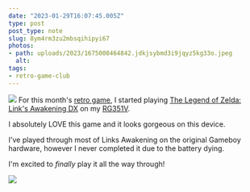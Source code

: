 ```yaml
---
date: "2023-01-29T16:07:45.005Z"
type: post 
post_type: note
slug: 8ym4rm3zu2mbsqihipyi67
photos: 
- path: uploads/2023/1675008464842.jdkjsybmd3i9jqyz5kg33o.jpeg
  alt: 
tags: 
- retro-game-club
---
```

![](https://images.nintendolife.com/c6b841e3c2ca9/zelda-links-awakening-dx.large.jpg)
For this month's [retro game](https://brandontreb.com/monthly-retro-game-club/), I started playing [The Legend of Zelda: Link's Awakening DX](https://www.nintendo.com/store/products/the-legend-of-zelda-links-awakening-dx-3ds/) on my [RG351V](https://a.co/d/8QA4R4X).

I absolutely LOVE this game and it looks gorgeous on this device.

I've played through most of Links Awakening on the original Gameboy hardware, however I never completed it due to the battery dying.

I'm excited to _finally_ play it all the way through!

![](/uploads/2023/1675008464842.jdkjsybmd3i9jqyz5kg33o.jpeg)
